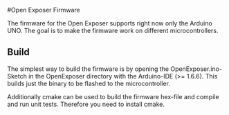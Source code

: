 #Open Exposer Firmware

The firmware for the Open Exposer supports right now only the Arduino UNO. The goal is to make the firmware work on different microcontrollers.

## Build

The simplest way to build the firmware is by opening the OpenExposer.ino-Sketch in the OpenExposer directory with the Arduino-IDE (>= 1.6.6). This builds just the binary to be flashed to the microcontroller. 

Additionally cmake can be used to build the firmware hex-file and compile and run unit tests.
Therefore you need to install cmake.
